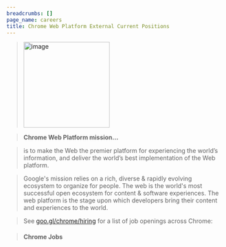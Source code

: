 ```yaml
---
breadcrumbs: []
page_name: careers
title: Chrome Web Platform External Current Positions
---
```


> [<img alt="image" src="/careers/logo_chrome_color_144dp.png" height=200
> width=200>](/careers/logo_chrome_color_144dp.png)

> **Chrome Web Platform mission...**

> is to make the Web the premier platform for experiencing the world’s
> information, and deliver the world’s best implementation of the Web platform.

> Google's mission relies on a rich, diverse & rapidly evolving ecosystem to
> organize for people. The web is the world's most successful open ecosystem for
> content & software experiences. The web platform is the stage upon which
> developers bring their content and experiences to the world.

> See [goo.gl/chrome/hiring](https://goo.gl/chrome/hiring) for a list of job openings
> across Chrome:

> #### Chrome Jobs